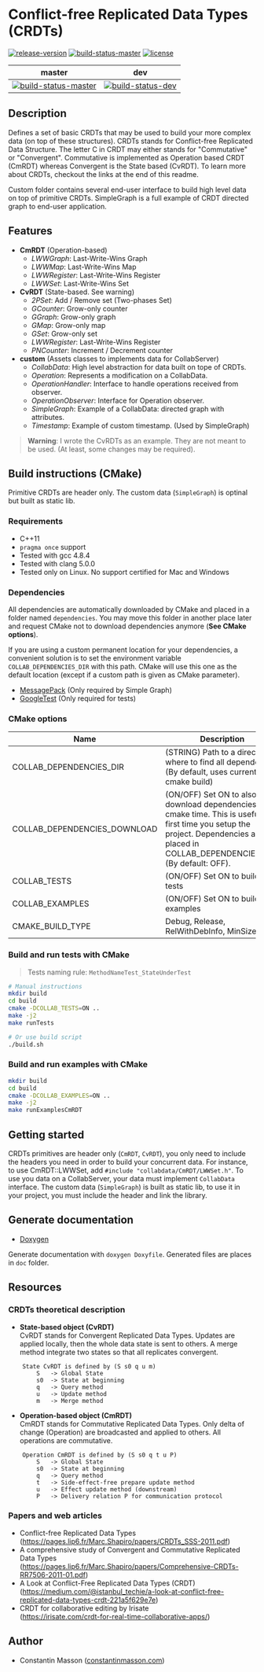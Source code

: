 # Conflict-free Replicated Data Types (CRDTs)

[![release-version](https://img.shields.io/badge/release-beta--version-red.svg)]()
[![build-status-master](https://travis-ci.org/CollabServer/collab-data-crdts.svg?branch=master)](https://travis-ci.org/CollabServer/collab-data-crdts)
[![license](https://img.shields.io/badge/license-LGPLv3.0-blue.svg)](https://github.com/CollabServer/collab-data-crdts/blob/master/LICENSE.txt)

| master | dev |
| :-----: | :----: |
| [![build-status-master](https://travis-ci.org/CollabServer/collab-data-crdts.svg?branch=master)](https://travis-ci.org/CollabServer/collab-data-crdts) | [![build-status-dev](https://travis-ci.org/CollabServer/collab-data-crdts.svg?branch=dev)](https://travis-ci.org/CollabServer/collab-data-crdts) |


## Description
Defines a set of basic CRDTs that may be used to build your more complex data
(on top of these structures).
CRDTs stands for Conflict-free Replicated Data Structure.
The letter C in CRDT may either stands for "Commutative" or "Convergent".
Commutative is implemented as Operation based CRDT (CmRDT) whereas Convergent
is the State based (CvRDT).
To learn more about CRDTs, checkout the links at the end of this readme.

Custom folder contains several end-user interface to build high level
data on top of primitive CRDTs. SimpleGraph is a full example of
CRDT directed graph to end-user application.


## Features
- **CmRDT** (Operation-based)
    - *LWWGraph*: Last-Write-Wins Graph
    - *LWWMap*: Last-Write-Wins Map
    - *LWWRegister*: Last-Write-Wins Register
    - *LWWSet*: Last-Write-Wins Set
- **CvRDT** (State-based. See warning)
    - *2PSet*: Add / Remove set (Two-phases Set)
    - *GCounter*: Grow-only counter
    - *GGraph*: Grow-only graph
    - *GMap*: Grow-only map
    - *GSet*: Grow-only set
    - *LWWRegister*: Last-Write-Wins Register
    - *PNCounter*: Increment / Decrement counter
- **custom** (Assets classes to implements data for CollabServer)
    - *CollabData*: High level abstraction for data built on tope of CRDTs.
    - *Operation*: Represents a modification on a CollabData.
    - *OperationHandler*: Interface to handle operations received from observer.
    - *OperationObserver*: Interface for Operation observer.
    - *SimpleGraph*: Example of a CollabData: directed graph with attributes.
    - *Timestamp*: Example of custom timestamp. (Used by SimpleGraph)

> **Warning**: I wrote the CvRDTs as an example. They are not meant to be used.
> (At least, some changes may be required).


## Build instructions (CMake)
Primitive CRDTs are header only.
The custom data (`SimpleGraph`) is optinal but built as static lib.

### Requirements
- C++11
- `pragma once` support
- Tested with gcc 4.8.4
- Tested with clang 5.0.0
- Tested only on Linux. No support certified for Mac and Windows

### Dependencies
All dependencies are automatically downloaded by CMake and placed in a folder named `dependencies`.
You may move this folder in another place later and request CMake not to download dependencies anymore (**See CMake options**).

If you are using a custom permanent location for your dependencies, a convenient solution is to set the environment variable
`COLLAB_DEPENDENCIES_DIR` with this path.
CMake will use this one as the default location (except if a custom path is given as CMake parameter).

- [MessagePack](https://msgpack.org/) (Only required by Simple Graph)
- [GoogleTest](https://github.com/google/googletest) (Only required for tests)

### CMake options
| Name | Description |
| --- | --- |
| COLLAB_DEPENDENCIES_DIR | (STRING) Path to a directory where to find all dependencies (By default, uses current cmake build) |
| COLLAB_DEPENDENCIES_DOWNLOAD | (ON/OFF) Set ON to also download dependencies at cmake time. This is useful the first time you setup the project. Dependencies are placed in COLLAB_DEPENDENCIES_DIR. (By default: OFF).|
| COLLAB_TESTS | (ON/OFF) Set ON to build unit tests |
| COLLAB_EXAMPLES | (ON/OFF) Set ON to build examples |
| CMAKE_BUILD_TYPE | Debug, Release, RelWithDebInfo, MinSizeRel |

### Build and run tests with CMake
> Tests naming rule: `MethodNameTest_StateUnderTest`

```bash
# Manual instructions
mkdir build
cd build
cmake -DCOLLAB_TESTS=ON ..
make -j2
make runTests

# Or use build script
./build.sh
```

### Build and run examples with CMake
```bash
mkdir build
cd build
cmake -DCOLLAB_EXAMPLES=ON ..
make -j2
make runExamplesCmRDT
```


## Getting started
CRDTs primitives are header only (`CmRDT`, `CvRDT`), you only need to include
the headers you need in order to build your concurrent data.
For instance, to use CmRDT::LWWSet, add `#include "collabdata/CmRDT/LWWSet.h"`.
To use you data on a CollabServer, your data must implement `CollabData`
interface.
The custom data (`SimpleGraph`) is built as static lib, to use it in your
project, you must include the header and link the library.


## Generate documentation
- [Doxygen](https://www.stack.nl/~dimitri/doxygen/)

Generate documentation with `doxygen Doxyfile`.
Generated files are places in `doc` folder.


## Resources

### CRDTs theoretical description

- **State-based object (CvRDT)** \
CvRDT stands for Convergent Replicated Data Types.
Updates are applied locally, then the whole data state is sent to others.
A merge method integrate two states so that all replicates convergent.

```
    State CvRDT is defined by (S s0 q u m)
        S   -> Global State
        s0  -> State at beginning
        q   -> Query method
        u   -> Update method
        m   -> Merge method
```

- **Operation-based object (CmRDT)** \
CmRDT stands for Commutative Replicated Data Types.
Only delta of change (Operation) are broadcasted and applied to others.
All operations are commutative.

```
    Operation CmRDT is defined by (S s0 q t u P)
        S   -> Global State
        s0  -> State at beginning
        q   -> Query method
        t   -> Side-effect-free prepare update method
        u   -> Effect update method (downstream)
        P   -> Delivery relation P for communication protocol
```


### Papers and web articles
- Conflict-free Replicated Data Types \
  (https://pages.lip6.fr/Marc.Shapiro/papers/CRDTs_SSS-2011.pdf)
- A comprehensive study of Convergent and Commutative Replicated Data Types \
  (https://pages.lip6.fr/Marc.Shapiro/papers/Comprehensive-CRDTs-RR7506-2011-01.pdf)
- A Look at Conflict-Free Replicated Data Types (CRDT) \
  (https://medium.com/@istanbul_techie/a-look-at-conflict-free-replicated-data-types-crdt-221a5f629e7e)
- CRDT for collaborative editing by Irisate \
  (https://irisate.com/crdt-for-real-time-collaborative-apps/)


## Author
- Constantin Masson ([constantinmasson.com](http://constantinmasson.com/))


